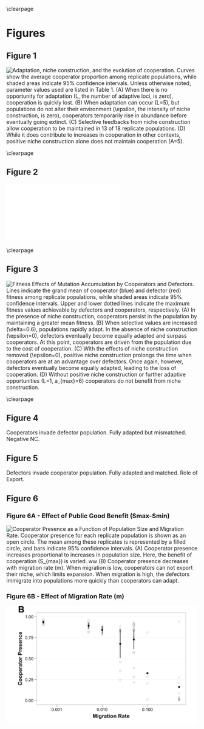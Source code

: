 \clearpage

# Figures

## Figure 1

![**Adaptation, niche construction, and the evolution of cooperation.** Curves show the average cooperator proportion among replicate populations, while shaded areas indicate 95% confidence intervals. Unless otherwise noted, parameter values used are listed in [Table 1](#tables). (**A**) When there is no opportunity for adaptation ($L$, the number of adaptive loci, is zero), cooperation is quickly lost. (**B**) When adaptation can occur ($L=5$), but populations do not alter their environment ($\epsilon$, the intensity of niche construction, is zero), cooperators temporarily rise in abundance before eventually going extinct. (**C**) Selective feedbacks from niche construction allow cooperation to be maintained in 13 of 18 replicate populations. (**D**) While it does contribute to increases in cooperation in other contexts, positive niche construction alone does not maintain cooperation ($A=5$).](../figures/Figure1.png)

\clearpage

## Figure 2

![**Evolutionary Processes and their Effect on Cooperator Presence.** (**A**) In our model, adaptations allow cooperation to hitchhike. This effect is transient, which limits cooperator presence. (**B**) In the presence of niche construction (positive and negative), cooperator presence is significantly increased. (**C**) When incorporating the potential benefits that it provides, but removing the selective feedback produced by niche construction, cooperator presence is unaffected. (**D**) Positive niche construction increases cooperator proportion, but not to the levels seen in B. (**E**) Negative niche construction alone does not account for the increase in cooperator presence. In these box plots, whiskers show range of data within 1.5 IQR.](../figures/Figure2-edited.pdf)

\clearpage

## Figure 3


![**Fitness Effects of Mutation Accumulation by Cooperators and Defectors.** Lines indicate the grand mean of cooperator (blue) and defector (red) fitness among replicate populations, while shaded areas indicate 95% confidence intervals. Upper and lower dotted lines indicate the maximum fitness values achievable by defectors and cooperators, respectively. (**A**) In the presence of niche construction, cooperators persist in the population by maintaining a greater mean fitness. (**B**) When selective values are increased ($\delta=0.6$), populations rapidly adapt. In the absence of niche construction ($\epsilon=0$), defectors eventually become equally adapted and surpass cooperators. At this point, cooperators are driven from the population due to the cost of cooperation. (**C**) With the effects of niche construction removed ($\epsilon=0$), positive niche construction prolongs the time when cooperators are at an advantage over defectors. Once again, however, defectors eventually become equally adapted, leading to the loss of cooperation. (**D**) Without positive niche construction or further adaptive opportunities ($L=1$, $a_{max}=6$) cooperators do not benefit from niche construction.](../figures/Figure3.png)

\clearpage

## Figure 4

Cooperators invade defector population. Fully adapted but mismatched. Negative NC.


## Figure 5

Defectors invade cooperator population. Fully adapted and matched. Role of Export.


## Figure 6

### Figure 6A - Effect of Public Good Benefit (Smax-Smin)

![**Cooperator Presence as a Function of Population Size and Migration Rate.** Cooperator presence for each replicate population is shown as an open circle. The mean among these replicates is represented by a filled circle, and bars indicate 95% confidence intervals. (**A**) Cooperator presence increases proportional to increases in population size. Here, the benefit of cooperation ($S_{max}$) is varied. ww (**B**) Cooperator presence decreases with migration rate ($m$). When migration is low, cooperators can not export their niche, which limits expansion. When migration is high, the defectors immigrate into populations more quickly than cooperators can adapt.](../figures/Figure6A.png)

### Figure 6B - Effect of Migration Rate (m)

![Will share caption with 6A](../figures/Figure6B.png)

